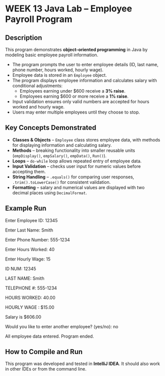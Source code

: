 # WEEK 13 Java Lab – Employee Payroll Program

## Description
This program demonstrates **object-oriented programming** in Java by modeling basic employee payroll information.  

- The program prompts the user to enter employee details (ID, last name, phone number, hours worked, hourly wage).  
- Employee data is stored in an `Employee` object.  
- The program displays employee information and calculates salary with conditional adjustments:
  - Employees earning under $600 receive a **3% raise**.  
  - Employees earning $600 or more receive a **1% raise**.  
- Input validation ensures only valid numbers are accepted for hours worked and hourly wage.  
- Users may enter multiple employees until they choose to stop.  

## Key Concepts Demonstrated
- **Classes & Objects** – `Employee` class stores employee data, with methods for displaying information and calculating salary.  
- **Methods** – breaking functionality into smaller reusable units (`empDisplay()`, `empSalary()`, `empData()`, `Run()`).  
- **Loops** – `do-while` loop allows repeated entry of employee data.  
- **Input Validation** – checks user input for numeric values before accepting them.  
- **String Handling** – `.equals()` for comparing user responses, `.trim().toLowerCase()` for consistent validation.  
- **Formatting** – salary and numerical values are displayed with two decimal places using `DecimalFormat`.

  
## Example Run
Enter Employee ID: 12345

Enter Last Name: Smith

Enter Phone Number: 555-1234

Enter Hours Worked: 40

Enter Hourly Wage: 15

ID NUM: 12345

LAST NAME: Smith

TELEPHONE #: 555-1234

HOURS WORKED: 40.00

HOURLY WAGE : $15.00

Salary is $606.00

Would you like to enter another employee? (yes/no): no

All employee data entered. Program ended.


## How to Compile and Run
This program was developed and tested in **IntelliJ IDEA**. It should also work in other IDEs or from the command line.
